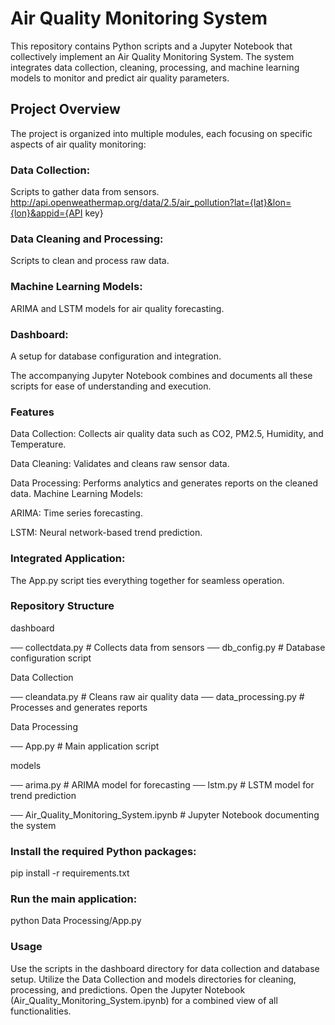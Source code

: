 # Air Quality Monitoring System
This repository contains Python scripts and a Jupyter Notebook that collectively implement an Air Quality Monitoring System. The system integrates data collection, cleaning, processing, and machine learning models to monitor and predict air quality parameters.

## Project Overview

The project is organized into multiple modules, each focusing on specific aspects of air quality monitoring:

### Data Collection: 
Scripts to gather data from sensors.
http://api.openweathermap.org/data/2.5/air_pollution?lat={lat}&lon={lon}&appid={API key}
### Data Cleaning and Processing: 
Scripts to clean and process raw data.
### Machine Learning Models: 
ARIMA and LSTM models for air quality forecasting.
### Dashboard: 
A setup for database configuration and integration.

The accompanying Jupyter Notebook combines and documents all these scripts for ease of understanding and execution.
### Features

Data Collection:
Collects air quality data such as CO2, PM2.5, Humidity, and Temperature.

Data Cleaning:
Validates and cleans raw sensor data.

Data Processing:
Performs analytics and generates reports on the cleaned data.
Machine Learning Models:

ARIMA: Time series forecasting.

LSTM: Neural network-based trend prediction.

### Integrated Application:

The App.py script ties everything together for seamless operation.

### Repository Structure

dashboard 

── collectdata.py      # Collects data from sensors
── db_config.py        # Database configuration script

Data Collection

── cleandata.py        # Cleans raw air quality data
── data_processing.py  # Processes and generates reports

Data Processing

── App.py              # Main application script

models

── arima.py            # ARIMA model for forecasting
── lstm.py             # LSTM model for trend prediction

── Air_Quality_Monitoring_System.ipynb  # Jupyter Notebook documenting the system





### Install the required Python packages:


pip install -r requirements.txt

### Run the main application:

python Data Processing/App.py

### Usage

Use the scripts in the dashboard directory for data collection and database setup.
Utilize the Data Collection and models directories for cleaning, processing, and predictions.
Open the Jupyter Notebook (Air_Quality_Monitoring_System.ipynb) for a combined view of all functionalities.


